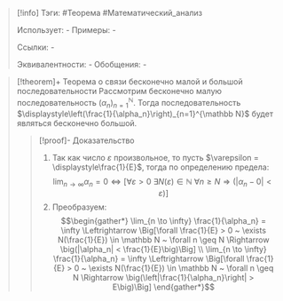 > [!info]
> Тэги: #Теорема #Математический_анализ   
> 
> Использует: *-*
> Примеры: *-*
> 
> Ссылки: *-*
> 
> Эквивалентности: *-*
> Обобщения: *-*

> [!theorem]+ Теорема о связи бесконечно малой и большой последовательности
> Рассмотрим бесконечно малую последовательность $(\alpha_n)_{n=1}^{\mathbb N}$. Тогда последовательность $\displaystyle\left(\frac{1}{\alpha_n}\right)_{n=1}^{\mathbb N}$ будет являться бесконечно большой. 
> > [!proof]- Доказательство
> > 1. Так как число $\varepsilon$ произвольное, то пусть $\varepsilon = \displaystyle\frac{1}{E}$, тогда по определению предела: $$\lim_{n \to \infty} \alpha_n = 0 \Leftrightarrow \Big[\forall \varepsilon > 0 ~ \exists N(\varepsilon) \in \mathbb N ~ \forall n \geq N \Rightarrow \big(|\alpha_n - 0| < \varepsilon\big)\Big]$$
> > 2. Преобразуем: $$\begin{gather*} \lim_{n \to \infty} \frac{1}{\alpha_n} = \infty \Leftrightarrow \Big[\forall \frac{1}{E} > 0 ~ \exists N(\frac{1}{E}) \in \mathbb N ~ \forall n \geq N \Rightarrow \big(|\alpha_n| < \frac{1}{E}\big)\Big] \\ \lim_{n \to \infty} \frac{1}{\alpha_n} = \infty \Leftrightarrow \Big[\forall \frac{1}{E} > 0 ~ \exists N(\frac{1}{E}) \in \mathbb N ~ \forall n \geq N \Rightarrow \big(\left|\frac{1}{\alpha_n}\right| > E\big)\Big] \end{gather*}$$
